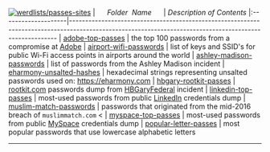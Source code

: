 [![werdlists/passes-sites](https://img.shields.io/badge/werdlists-passes-sites-purple.svg?logo=github&style=popout&longCache=true)](# "werdlists/passes-sites")
|&nbsp;&nbsp;&nbsp;&nbsp;&nbsp;&nbsp;_Folder&nbsp;&nbsp;Name_&nbsp;&nbsp;&nbsp;&nbsp;&nbsp;&nbsp;| _Description of Contents_
|:--------------------|--------------------------------------------------------------------------------------------------------------------------------------------------------
| [adobe-top-passes](adobe-top-passes.txt) | the top 100 passwords from a compromise at [Adobe](https://adobe.com/) 
| [airport-wifi-passwords](airport-wifi-passwords.txt) | list of keys and SSID's for public Wi-Fi access points in airports around the world
| [ashley-madison-passwords](ashley-madison-passwords.txt) | list of passwords from the Ashley Madison incident
| [eharmony-unsalted-hashes](eharmony-unsalted-hashes.txt) | hexadecimal strings representing unsalted passwords used on: <https://eharmony.com>
| [hbgary-rootkit-passes](hbgary-rootkit-passes.txt) | [rootkit.com](http://web.archive.org/web/20060602220045/http://rootkit.com/) passwords dump from [HBGaryFederal](http://web.archive.org/web/20110115164049/http://www.hbgaryfederal.com:80/) incident 
| [linkedin-top-passes](linkedin-top-passes.txt) | most-used passwords from public [LinkedIn](https://www.linkedin.com) credentials dump 
| [muslim-match-passwords](muslim-match-passwords.txt) |  passwords that originated from the mid-2016 breach of `muslimmatch.com` <
| [myspace-top-passes](myspace-top-passes.txt) | most-used passwords from public [MySpace](https://myspace.com/) credentials dump 
| [popular-letter-passes](popular-letter-passes.txt) | most popular passwords that use lowercase alphabetic letters

* * *

